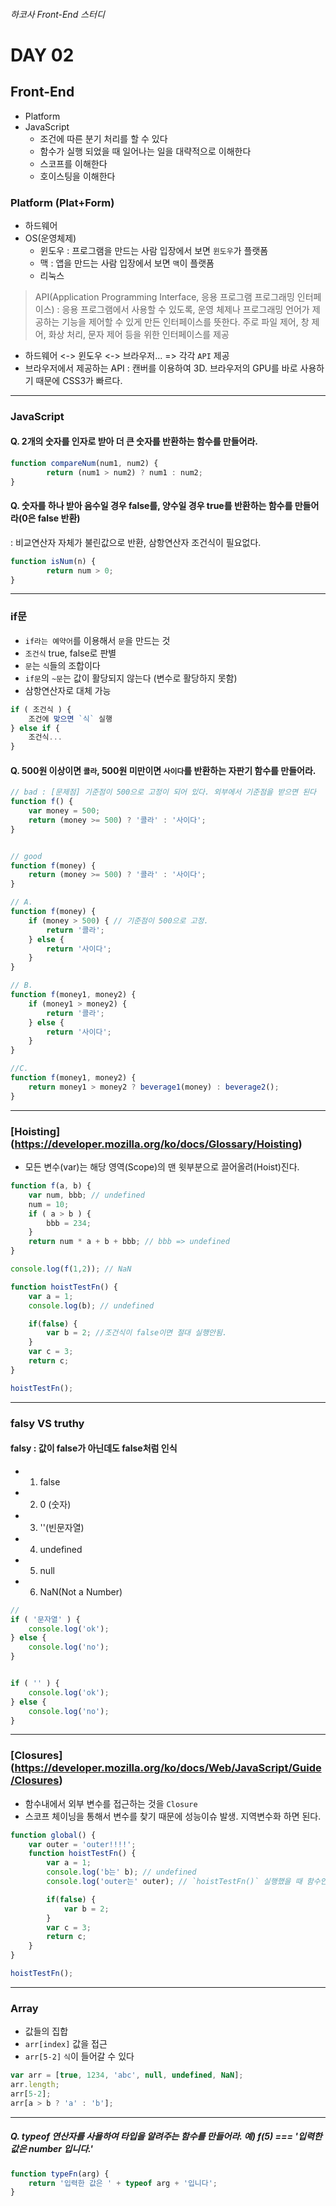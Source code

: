 ###### 하코사 Front-End 스터디

# DAY 02
## Front-End
- Platform
- JavaScript
	- 조건에 따른 분기 처리를 할 수 있다
	- 함수가 실행 되었을 때 일어나는 일을 대략적으로 이해한다
	- 스코프를 이해한다
	- 호이스팅을 이해한다

### Platform (Plat+Form)
- 하드웨어 
- OS(운영체제)
	- 윈도우 : 프로그램을 만드는 사람 입장에서 보면 `윈도우`가 플랫폼
	- 맥 : 앱을 만드는 사람 입장에서 보면 `맥`이 플랫폼
	- 리눅스

> API(Application Programming Interface, 응용 프로그램 프로그래밍 인터페이스) 
: 응용 프로그램에서 사용할 수 있도록, 운영 체제나 프로그래밍 언어가 제공하는 기능을 제어할 수 있게 만든 인터페이스를 뜻한다. 주로 파일 제어, 창 제어, 화상 처리, 문자 제어 등을 위한 인터페이스를 제공

- 하드웨어 <-> 윈도우 <-> 브라우저... => 각각 `API` 제공
- 브라우저에서 제공하는 API : 캔버를 이용하여 3D. 브라우저의 GPU를 바로 사용하기 때문에 CSS3가 빠르다. 

---

### JavaScript

#### Q. 2개의 숫자를 인자로 받아 더 큰 숫자를 반환하는 함수를 만들어라.

```js
function compareNum(num1, num2) {
		return (num1 > num2) ? num1 : num2;
}
```

#### Q. 숫자를 하나 받아 음수일 경우 false를, 양수일 경우 true를 반환하는 함수를 만들어라(0은 false 반환) <br>
: 비교연산자 자체가 불린값으로 반환, 삼항연산자 조건식이 필요없다. <br>

```js
function isNum(n) {
		return num > 0;
}
```

---

### if문 
- `if라는 예약어`를 이용해서 `문`을 만드는 것
- `조건식` true, false로 판별
- `문`는 `식`들의 조합이다
- `if문`의 `~문`는 값이 활당되지 않는다 (변수로 활당하지 못함)
-  삼항연산자로 대체 가능

``` js
if ( 조건식 ) {
	조건에 맞으면 `식` 실행
} else if {
	조건식...
}
```

#### Q. 500원 이상이면 `콜라`, 500원 미만이면 `사이다`를 반환하는 자판기 함수를 만들어라.

```js
// bad : [문제점] 기준점이 500으로 고정이 되어 있다. 외부에서 기준점을 받으면 된다
function f() {
	var money = 500;
	return (money >= 500) ? '콜라' : '사이다';
}


// good
function f(money) {
	return (money >= 500) ? '콜라' : '사이다';
}
```

```js
// A.
function f(money) {
	if (money > 500) { // 기준점이 500으로 고정. 
		return '콜라';
	} else {
		return '사이다';
	}
}

// B.
function f(money1, money2) {
	if (money1 > money2) {
		return '콜라';
	} else {
		return '사이다';
	}
}

//C. 
function f(money1, money2) {
	return money1 > money2 ? beverage1(money) : beverage2();
}
```

---

### [Hoisting] (https://developer.mozilla.org/ko/docs/Glossary/Hoisting)
- 모든 변수(var)는 해당 영역(Scope)의 맨 윗부분으로 끌어올려(Hoist)진다. 

```js
function f(a, b) {
	var num, bbb; // undefined
	num = 10;
	if ( a > b ) {
		bbb = 234; 
	}
	return num * a + b + bbb; // bbb => undefined
}

console.log(f(1,2)); // NaN
```

```js
function hoistTestFn() {
	var a = 1; 
	console.log(b); // undefined

	if(false) {
		var b = 2; //조건식이 false이면 절대 실행안됨.
	}
	var c = 3;
	return c;
}

hoistTestFn();
```

---

### falsy VS truthy
#### falsy : 값이 false가 아닌데도 false처럼 인식
- 1. false
- 2. 0 (숫자)
- 3. ''(빈문자열)
- 4. undefined
- 5. null
- 6. NaN(Not a Number) 

```js
// 
if ( '문자열' ) {
	console.log('ok');
} else {
	console.log('no');
}


if ( '' ) {
	console.log('ok');
} else {
	console.log('no');
}
```

---

### [Closures] (https://developer.mozilla.org/ko/docs/Web/JavaScript/Guide/Closures)
- 함수내에서 외부 변수를 접근하는 것을 `Closure`
- 스코프 체이닝을 통해서 변수를 찾기 때문에 성능이슈 발생. 지역변수화 하면 된다. 


```js
function global() {
	var outer = 'outer!!!!';
	function hoistTestFn() {
		var a = 1; 
		console.log('b는' b); // undefined
		console.log('outer는' outer); // `hoistTestFn()` 실행했을 때 함수안에 없는 밖에 변수 `outer를 자유변수`(Closure)

		if(false) {
			var b = 2; 
		}
		var c = 3;
		return c;
	}
}

hoistTestFn(); 
```

---

### Array
- 값들의 집합
- `arr[index]` 값을 접근
- `arr[5-2]` `식`이 들어갈 수 있다

```js
var arr = [true, 1234, 'abc', null, undefined, NaN];
arr.length;
arr[5-2];
arr[a > b ? 'a' : 'b'];
```

---


##### Q. typeof 연산자를 사욜하여 타입을 알려주는 함수를 만들어라. 예) f(5) === '입력한 값은 number 입니다.'

```js
function typeFn(arg) {
	return '입력한 값은 ' + typeof arg + '입니다';
}
```
